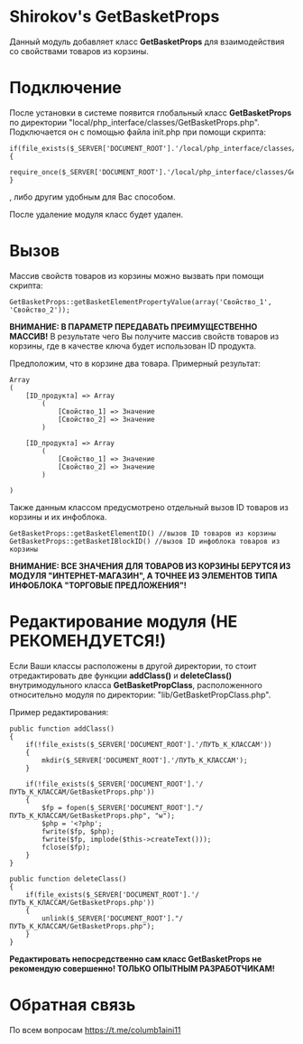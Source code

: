 # Shirokov's GetBasketProps
Данный модуль добавляет класс **GetBasketProps** для взаимодействия со свойствами товаров из корзины.

# Подключение
После установки в системе появится глобальный класс **GetBasketProps** по директории "local/php_interface/classes/GetBasketProps.php".
Подключается он с помощью файла init.php при помощи скрипта:

    if(file_exists($_SERVER['DOCUMENT_ROOT'].'/local/php_interface/classes/GetBasketProps.php'))
    {
        require_once($_SERVER['DOCUMENT_ROOT'].'/local/php_interface/classes/GetBasketProps.php');
    }

, либо другим удобным для Вас способом.

После удаление модуля класс будет удален.

# Вызов
Массив свойств товаров из корзины можно вызвать при помощи скрипта:

    GetBasketProps::getBasketElementPropertyValue(array('Свойство_1', 'Свойство_2'));

**ВНИМАНИЕ: В ПАРАМЕТР ПЕРЕДАВАТЬ ПРЕИМУЩЕСТВЕННО МАССИВ!**
В результате чего Вы получите массив свойств товаров из корзины, где в качестве ключа будет использован ID продукта.

Предположим, что в корзине два товара. Примерный результат:

    Array
    (
        [ID_продукта] => Array
            (
                [Свойство_1] => Значение
                [Свойство_2] => Значение
            )

        [ID_продукта] => Array
            (
                [Свойство_1] => Значение
                [Свойство_2] => Значение
            )

    )

Также данным классом предусмотрено отдельный вызов ID товаров из корзины и их инфоблока.

    GetBasketProps::getBasketElementID() //вызов ID товаров из корзины
    GetBasketProps::getBasketIBlockID() //вызов ID инфоблока товаров из корзины

**ВНИМАНИЕ: ВСЕ ЗНАЧЕНИЯ ДЛЯ ТОВАРОВ ИЗ КОРЗИНЫ БЕРУТСЯ ИЗ МОДУЛЯ "ИНТЕРНЕТ-МАГАЗИН", А ТОЧНЕЕ ИЗ ЭЛЕМЕНТОВ ТИПА ИНФОБЛОКА "ТОРГОВЫЕ ПРЕДЛОЖЕНИЯ"!**

# Редактирование модуля (НЕ РЕКОМЕНДУЕТСЯ!)
Если Ваши классы расположены в другой директории, то стоит отредактировать две функции __addClass()__ и __deleteClass()__ внутримодульного класса **GetBasketPropClass**, расположенного относительно модуля по директории: "lib/GetBasketPropClass.php".

Пример редактирования:

    public function addClass()
    {
        if(!file_exists($_SERVER['DOCUMENT_ROOT'].'/ПУТЬ_К_КЛАССАМ'))
        {
            mkdir($_SERVER['DOCUMENT_ROOT'].'/ПУТЬ_К_КЛАССАМ');
        }

        if(!file_exists($_SERVER['DOCUMENT_ROOT'].'/ПУТЬ_К_КЛАССАМ/GetBasketProps.php'))
        {
            $fp = fopen($_SERVER['DOCUMENT_ROOT']."/ПУТЬ_К_КЛАССАМ/GetBasketProps.php", "w");
            $php = '<?php';
            fwrite($fp, $php);
            fwrite($fp, implode($this->createText()));
            fclose($fp);
        }
    }

    public function deleteClass()
    {
        if(file_exists($_SERVER['DOCUMENT_ROOT'].'/ПУТЬ_К_КЛАССАМ/GetBasketProps.php'))
        {
            unlink($_SERVER['DOCUMENT_ROOT']."/ПУТЬ_К_КЛАССАМ/GetBasketProps.php");
        }
    }

**Редактировать непосредственно сам класс GetBasketProps не рекомендую совершенно! ТОЛЬКО ОПЫТНЫМ РАЗРАБОТЧИКАМ!**

# Обратная связь
По всем вопросам https://t.me/columb1aini11
